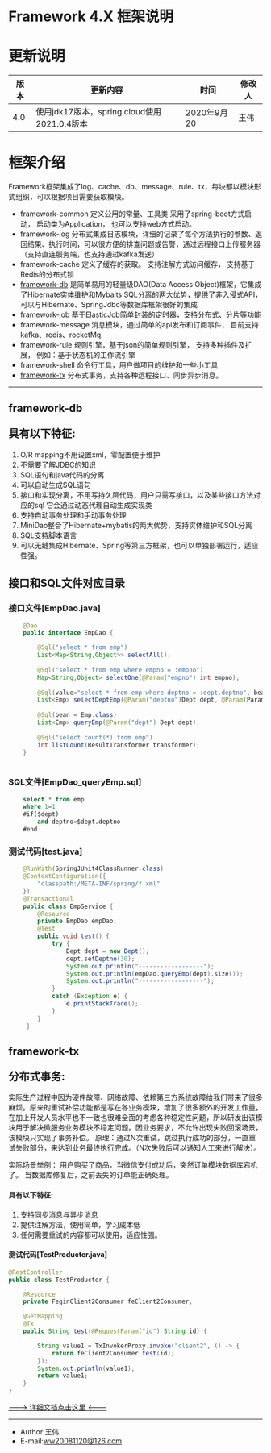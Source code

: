 Framework 4.X 框架说明
=======

# 更新说明
版本|更新内容| 时间|修改人
--- | --- | --- | ---
4.0 | 使用jdk17版本，spring cloud使用2021.0.4版本| 2020年9月20 | 王伟

# 框架介绍

Framework框架集成了log、cache、db、message、rule、tx，每块都以模块形式组织，可以根据项目需要获取模块。

+ framework-common 定义公用的常量、工具类 采用了spring-boot方式启动， 启动类为Application， 也可以支持web方式启动。
+ framework-log 分布式集成日志模块，详细的记录了每个方法执行的参数、返回结果、执行时间，可以很方便的排查问题或告警，通过远程接口上传服务器（支持直连服务端，也支持通过kafka发送）
+ framework-cache 定义了缓存的获取。  支持注解方式访问缓存， 支持基于Redis的分布式锁
+ [framework-db](#framework-db) 是简单易用的轻量级DAO(Data Access Object)框架，它集成了Hibernate实体维护和Mybaits SQL分离的两大优势，提供了非入侵式API，可以与Hibernate、SpringJdbc等数据库框架很好的集成 
+ framework-job 基于[ElasticJob](http://elasticjob.io)简单封装的定时器，支持分布式、分片等功能
+ framework-message 消息模块，通过简单的api发布和订阅事件， 目前支持kafka、redis、rocketMq
+ framework-rule 规则引擎，基于json的简单规则引擎， 支持多种插件及扩展， 例如：基于状态机的工作流引擎
+ framework-shell 命令行工具，用户做项目的维护和一些小工具
+ [framework-tx](#framework-tx) 分布式事务，支持各种远程接口、同步异步消息。

-------
## <p id="framework-db">framework-db</p>具有以下特征:

1. O/R mapping不用设置xml，零配置便于维护  
2. 不需要了解JDBC的知识  
3. SQL语句和java代码的分离  
4. 可以自动生成SQL语句  
5. 接口和实现分离，不用写持久层代码，用户只需写接口，以及某些接口方法对应的sql 它会通过动态代理自动生成实现类  
6. 支持自动事务处理和手动事务处理  
7. MiniDao整合了Hibernate+mybatis的两大优势，支持实体维护和SQL分离  
8. SQL支持脚本语言  
9. 可以无缝集成Hibernate、Spring等第三方框架，也可以单独部署运行，适应性强。  

 
## 接口和SQL文件对应目录 
 
### 接口文件[EmpDao.java]

``` java
    @Dao
	public interface EmpDao {

	    @Sql("select * from emp")
	    List<Map<String,Object>> selectAll();
	    
	    @Sql("select * from emp where empno = :empno")
	    Map<String,Object> selectOne(@Param("empno") int empno);
	    
	    @Sql(value="select * from emp where deptno = :dept.deptno", bean=Emp.class)
	    List<Emp> selectDeptEmp(@Param("deptno")Dept dept, @Param(Param.pageIndex)int pageIndex,@Param(Param.pageSize)int pageSize);
	    
	    @Sql(bean = Emp.class)
	    List<Emp> queryEmp(@Param("dept") Dept dept);
	    
	    @Sql("select count(*) from emp")
	    int listCount(ResultTransformer transformer);
	}
	
```

### SQL文件[EmpDao_queryEmp.sql] 
``` sql 
	select * from emp 
	where 1=1 
	#if($dept) 
		and deptno=$dept.deptno 
	#end
```

### 测试代码[test.java]
``` java
	@RunWith(SpringJUnit4ClassRunner.class)
	@ContextConfiguration({
	    "classpath:/META-INF/spring/*.xml"
	})
	@Transactional
	public class EmpService {
	    @Resource
	    private EmpDao empDao;
	    @Test
	    public void test() {
	        try {
	            Dept dept = new Dept();
	            dept.setDeptno(30);
	            System.out.println("------------------");
	            System.out.println(empDao.queryEmp(dept).size());
	            System.out.println("------------------");
	        }
	        catch (Exception e) {
	            e.printStackTrace();
	        }
	    }
	 }
```

## <p id="framework-tx">framework-tx</p>分布式事务:

实际生产过程中因为硬件故障、网络故障、依赖第三方系统故障给我们带来了很多麻烦。原来的重试补偿功能都是写在各业务模块，增加了很多额外的开发工作量，在加上开发人员水平也不一致也很难全面的考虑各种稳定性问题，所以研发出该模块用于解决微服务业务模块不稳定问题。因业务要求，不允许出现失败回滚场景，该模块只实现了事务补偿。 原理：通过N次重试，跳过执行成功的部分，一直重试失败部分，来达到业务最终执行完成。（N次失败后可以通知人工来进行解决）。

实际场景举例： 用户购买了商品，当微信支付成功后，突然订单模块数据库宕机了。 当数据库修复后，之前丢失的订单能正确处理。

#### 具有以下特征:

1. 支持同步消息与异步消息  
2. 提供注解方法，使用简单，学习成本低 
3. 任何需要重试的内容都可以使用，适应性强。  

#### 测试代码[TestProducter.java]

``` java
@RestController
public class TestProducter {

    @Resource
    private FeginClient2Consumer feClient2Consumer;

    @GetMapping
    @Tx
    public String test(@RequestParam("id") String id) {

        String value1 = TxInvokerProxy.invoke("client2", () -> {
            return feClient2Consumer.test(id);
        });
        System.out.println(value1);
        return value1;
    }
}

```

[---> 详细文档点击这里 <---](https://github.com/ww20081120/framework/wiki)

---
- Author:王伟 
- E-mail:[ww20081120@126.com](mail://ww20081120@126.com)


